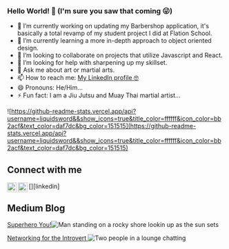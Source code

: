 ### Hello World! 🥳 (I'm sure you saw that coming 😜)

- 🔭 I’m currently working on updating my Barbershop application, it's basically a total revamp of my student project I did at Flation School.
- 🌱 I’m currently learning a more in-depth approach to object oriented design.
- 👯 I’m looking to collaborate on projects that utilize Javascript and React.
- 🤔 I’m looking for help with sharpening up my skillset.
- 💬 Ask me about art or martial arts.
- 📫 How to reach me: [My LinkedIn profile 🤓](https://www.linkedin.com/in/auden-robertson-mba-88a75117/)
- 😄 Pronouns: He/Him...
- ⚡ Fun fact: I am a Jiu Jutsu and Muay Thai martial artist...

![https://github-readme-stats.vercel.app/api?username=liquidsword&&show_icons=true&title_color=ffffff&icon_color=bb2acf&text_color=daf7dc&bg_color=151515](https://github-readme-stats.vercel.app/api?username=liquidsword&&show_icons=true&title_color=ffffff&icon_color=bb2acf&text_color=daf7dc&bg_color=151515)

## Connect with me

[<img align="left" alt="mr.mainevent | Instagram" width="22px" src="https://cdn.jsdelivr.net/npm/simple-icons@v3/icons/instagram.svg" />](https://www.instagram.com/mr.mainevent/)
[<img align="left" alt="liquidsword | LinkedIn" width="22px" src="https://cdn.jsdelivr.net/npm/simple-icons@v3/icons/linkedin.svg" />][linkedin]




## Medium Blog
[Superhero You!](https://medium.com/@audenrobertson/superhero-you-1c097df46b22)![Man standing on a rocky shore lookin up as the sun sets](https://miro.medium.com/max/2000/1*FPSo2-VxjUzvX8xRfWfu5A.jpeg)

[Networking for the Introvert ](https://medium.com/@audenrobertson/networking-for-the-introvert-5d72779567f7)![Two people in a lounge chatting](https://miro.medium.com/max/2000/1*ikilL3JE1XxExbCkkoV7vQ.jpeg)


